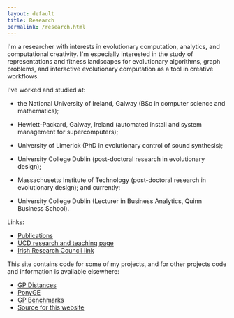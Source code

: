 ```yaml
---
layout: default
title: Research
permalink: /research.html
---
```


I'm a researcher with interests in evolutionary computation,
analytics, and computational creativity. I'm especially interested in
the study of representations and fitness landscapes for evolutionary
algorithms, graph problems, and interactive evolutionary computation
as a tool in creative workflows.

I've worked and studied at:

* the National University of Ireland, Galway (BSc in computer science
and mathematics);

* Hewlett-Packard, Galway, Ireland (automated install and system
management for supercomputers);

* University of Limerick (PhD in evolutionary control of sound
synthesis);

* University College Dublin (post-doctoral research in evolutionary
design);

* Massachusetts Institute of Technology (post-doctoral research in
evolutionary design); and currently:

* University College Dublin (Lecturer in Business Analytics, Quinn
  Business School).

Links:

* [Publications](http://www.skynet.ie/~jmmcd/publications.html)
* [UCD research and teaching page](http://www.ucd.ie/cba/members/jamesmcdermott/)
* [Irish Research Council link](http://www.research.ie/featured-title/evolutionary-art-and-design)

This site contains code for some of my projects, and for other
projects code and information is available elsewhere:

* [GP Distances](https://github.com/jmmcd/GPDistance)
* [PonyGE](http://ponyge.googlecode.com)
* [GP Benchmarks](http://gpbenchmarks.org/)
* [Source for this website](https://github.com/jmmcd/jmmcd.github.com)
